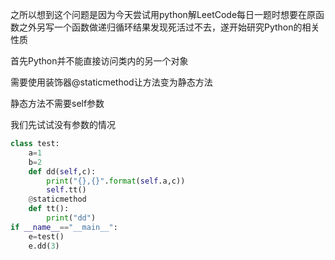 
之所以想到这个问题是因为今天尝试用python解LeetCode每日一题时想要在原函数之外另写一个函数做递归循环结果发现死活过不去，遂开始研究Python的相关性质

首先Python并不能直接访问类内的另一个对象


需要使用装饰器@staticmethod让方法变为静态方法

静态方法不需要self参数

我们先试试没有参数的情况

```python
class test:
    a=1
    b=2
    def dd(self,c):
        print("{},{}".format(self.a,c))
        self.tt()
    @staticmethod
    def tt():
        print("dd")
if __name__=="__main__":
    e=test()
    e.dd(3)
```
